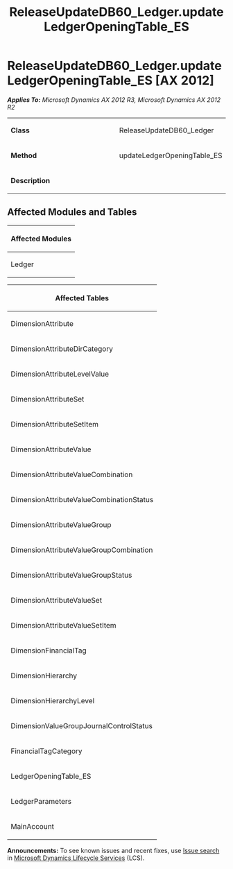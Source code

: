 ﻿---
title: ReleaseUpdateDB60_Ledger.updateLedgerOpeningTable_ES
TOCTitle: ReleaseUpdateDB60_Ledger.updateLedgerOpeningTable_ES
ms:assetid: 850f259f-a0e0-6fd3-3e38-c274b863937a
ms:mtpsurl: https://msdn.microsoft.com/en-us/library/JJ686023(v=AX.60)
ms:contentKeyID: 49709474
ms.date: 05/18/2015
mtps_version: v=AX.60
---

# ReleaseUpdateDB60\_Ledger.updateLedgerOpeningTable\_ES [AX 2012]


_**Applies To:** Microsoft Dynamics AX 2012 R3, Microsoft Dynamics AX 2012 R2_

<table>
<colgroup>
<col style="width: 50%" />
<col style="width: 50%" />
</colgroup>
<tbody>
<tr class="odd">
<td><p><strong>Class</strong></p></td>
<td><p>ReleaseUpdateDB60_Ledger</p></td>
</tr>
<tr class="even">
<td><p><strong>Method</strong></p></td>
<td><p>updateLedgerOpeningTable_ES</p></td>
</tr>
<tr class="odd">
<td><p><strong>Description</strong></p></td>
<td><p></p></td>
</tr>
</tbody>
</table>


## Affected Modules and Tables

<table>
<colgroup>
<col style="width: 100%" />
</colgroup>
<thead>
<tr class="header">
<th><p>Affected Modules</p></th>
</tr>
</thead>
<tbody>
<tr class="odd">
<td><p>Ledger</p></td>
</tr>
</tbody>
</table>


<table>
<colgroup>
<col style="width: 100%" />
</colgroup>
<thead>
<tr class="header">
<th><p>Affected Tables</p></th>
</tr>
</thead>
<tbody>
<tr class="odd">
<td><p>DimensionAttribute</p></td>
</tr>
<tr class="even">
<td><p>DimensionAttributeDirCategory</p></td>
</tr>
<tr class="odd">
<td><p>DimensionAttributeLevelValue</p></td>
</tr>
<tr class="even">
<td><p>DimensionAttributeSet</p></td>
</tr>
<tr class="odd">
<td><p>DimensionAttributeSetItem</p></td>
</tr>
<tr class="even">
<td><p>DimensionAttributeValue</p></td>
</tr>
<tr class="odd">
<td><p>DimensionAttributeValueCombination</p></td>
</tr>
<tr class="even">
<td><p>DimensionAttributeValueCombinationStatus</p></td>
</tr>
<tr class="odd">
<td><p>DimensionAttributeValueGroup</p></td>
</tr>
<tr class="even">
<td><p>DimensionAttributeValueGroupCombination</p></td>
</tr>
<tr class="odd">
<td><p>DimensionAttributeValueGroupStatus</p></td>
</tr>
<tr class="even">
<td><p>DimensionAttributeValueSet</p></td>
</tr>
<tr class="odd">
<td><p>DimensionAttributeValueSetItem</p></td>
</tr>
<tr class="even">
<td><p>DimensionFinancialTag</p></td>
</tr>
<tr class="odd">
<td><p>DimensionHierarchy</p></td>
</tr>
<tr class="even">
<td><p>DimensionHierarchyLevel</p></td>
</tr>
<tr class="odd">
<td><p>DimensionValueGroupJournalControlStatus</p></td>
</tr>
<tr class="even">
<td><p>FinancialTagCategory</p></td>
</tr>
<tr class="odd">
<td><p>LedgerOpeningTable_ES</p></td>
</tr>
<tr class="even">
<td><p>LedgerParameters</p></td>
</tr>
<tr class="odd">
<td><p>MainAccount</p></td>
</tr>
</tbody>
</table>

  
**Announcements:** To see known issues and recent fixes, use [Issue search](http://go.microsoft.com/fwlink/?linkid=389258) in [Microsoft Dynamics Lifecycle Services](http://go.microsoft.com/fwlink/?linkid=306505) (LCS).

